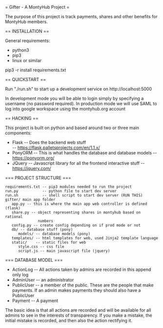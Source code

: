 = Gifter - A MontyHub Project =

The purpose of this project is track payments, shares and other benefits for 
MontyHub members.

== INSTALLATION ==

General requirements:

* python3
* pip3
* linux or similar

pip3 -r install requirements.txt

== QUICKSTART ==

Run "./run.sh" to start up a development service on http://localhost:5000 

In development mode you will be able to login simply by specifying a username 
(no password required). In production mode we will use SAML to log into google 
workspace using the montyhub.org account

== HACKING ==

This project is built on python and based around two or three main components:

* Flask   -- Does the backend web stuff                            
	-- https://flask.palletsprojects.com/en/1.1.x/
* PonyORM -- This is what handles the database and database models 
	-- https://ponyorm.org/
* JQuery  -- Javascript library for all the frontend interactive stuff
	-- https://jquery.com/

=== PROJECT STRUCTURE ===

    requirements.txt -- pip3 modules needed to run the project
    run.py           -- python file to start dev server
    run.sh           -- shell script to start dev server (RUN THIS)
    gifter/ main app folder
       app.py -- this is where the main app web controller is defined (flask)
       share.py -- object representing shares in montyhub based on rational
                   numbers
       config.py -- create config depending on if prod mode or not
       db/ -- database stuff (pony)
          models/ -- database models (pony)
       templates/ -- html templates for web, used Jinja2 template language
       static/    -- static files for web
          style.css -- css file
          script.js -- main javascript file (jquery)

=== DATABASE MODEL ===

* ActionLog  -- All actions taken by admins are recorded in this append only log
* AdminUser  -- an administrator
* PublicUser -- a member of the public. These are the people that make payments.
                If an admin makes payments they should also have a PublicUser
* Payment    -- A payment


The basic idea is that all actions are recorded and will be available for all 
admins to see in the interests of transparency. If you make a mistake, the 
initial mistake is recorded, and then also the action rectifying it. 


